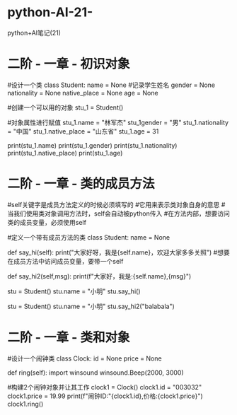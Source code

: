 # python-AI-21-
python+AI笔记(21)
# 二阶 - 一章 - 初识对象
#设计一个类
class Student:
  name = None  #记录学生姓名
  gender = None  
  nationality = None
  native_place = None
  age = None

#创建一个可以用的对象
stu_1 = Student()

#对象属性进行赋值
stu_1.name = "林军杰"
stu_1gender = "男"
stu_1.nationality = "中国"
stu_1.native_place = "山东省"
stu_1.age = 31

print(stu_1.name)
print(stu_1.gender)
print(stu_1.nationality)
print(stu_1.native_place)
print(stu_1.age)


# 二阶 - 一章 - 类的成员方法
#self关键字是成员方法定义的时候必须填写的
#它用来表示类对象自身的意思
#当我们使用类对象调用方法时，self会自动被python传入
#在方法内部，想要访问类的成员变量，必须使用self

#定义一个带有成员方法的类
class Student:
  name = None

  def say_hi(self):
    print("大家好呀，我是{self.name}，欢迎大家多多关照")  #想要在成员方法中访问成员变量，要带一个self

  def say_hi2(self,msg):
    print(f"大家好，我是:{self.name},{msg}")

stu = Student()
stu.name = "小明"
stu.say_hi()

stu = Student()
stu.name = "小明"
stu.say_hi2("balabala")


# 二阶 - 一章 - 类和对象
#设计一个闹钟类
class Clock:
  id = None
  price = None

  def ring(self):
    import winsound
    winsound.Beep(2000, 3000)

#构建2个闹钟对象并让其工作
clock1 = Clock()
clock1.id = "003032"
clock1.price = 19.99
print(f"闹钟ID:"{clock1.id},价格:{clock1.price}")
clock1.ring()
